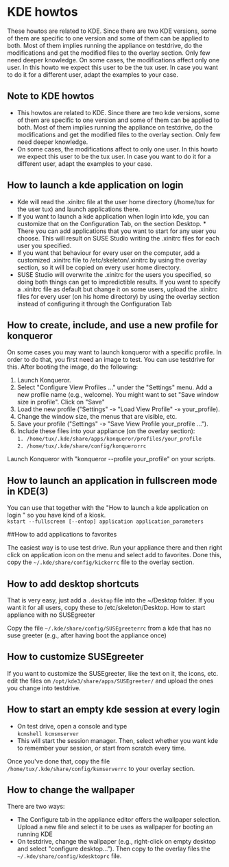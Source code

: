 # KDE howtos

These howtos are related to KDE. Since there are two KDE versions, some of them are specific to one version and some of them can be applied to both. Most of them implies running the appliance on testdrive, do the modifications and get the modified files to the overlay section. Only few need deeper knowledge. On some cases, the modifications affect only one user. In this howto we expect this user to be the tux user. In case you want to do it for a different user, adapt the examples to your case.

## Note to KDE howtos

* This howtos are related to KDE. Since there are two kde versions, some of them are specific to one version and some of them can be applied to both. Most of them implies running the appliance on testdrive, do the modifications and get the modified files to the overlay section. Only few need deeper knowledge.
* On some cases, the modifications affect to only one user. In this howto we expect this user to be the tux user. In case you want to do it for a different user, adapt the examples to your case.


## How to launch a kde application on login

* Kde will read the .xinitrc file at the user home directory (/home/tux for the user tux) and launch applications there.
* If you want to launch a kde application when login into kde, you can customize that on the Configuration Tab, on the section Desktop. * There you can add applications that you want to start for any user you choose. This will result on SUSE Studio writing the .xinitrc files for each user you specified.
* If you want that behaviour for every user on the computer, add a customized .xinitrc file to /etc/skeleton/.xinitrc by using the overlay section, so it will be copied on every user home directory.
* SUSE Studio will overwrite the .xinitrc for the users you specified, so doing both things can get to impredictible results. If you want to specify a .xinitrc file as default but change it on some users, upload the .xinitrc files for every user (on his home directory) by using the overlay section instead of configuring it through the Configuration Tab


## How to create, include, and use a new profile for konqueror

On some cases you may want to launch konqueror with a specific profile. In order to do that, you first need an image to test. You can use testdrive for this. After booting the image, do the following:

1. Launch Konqueror.
2. Select "Configure View Profiles ..." under the "Settings" menu. Add a new profile name (e.g., welcome). You might want to set "Save window size in profile". Click on "Save"
3. Load the new profile ("Settings" -» "Load View Profile" -» your_profile).
4. Change the window size, the menus that are visible, etc.
5. Save your profile ("Settings" -» "Save View Profile your_profile ...").
6. Include these files into your appliance (on the overlay section):  
    `1. /home/tux/.kde/share/apps/konqueror/profiles/your_profile`  
    `2. /home/tux/.kde/share/config/konquerorrc`  

Launch Konqueror with "konqueror --profile your_profile" on your scripts.


## How to launch an application in fullscreen mode in KDE(3)

You can use that together with the "How to launch a kde application on login " so you have kind of a kiosk.  
`kstart --fullscreen [--ontop] application application_parameters`


##How to add applications to favorites

The easiest way is to use test drive. Run your appliance there and then right click on application icon on the menu and select add to favorites.
Done this, copy the `~/.kde/share/config/kickerrc` file to the overlay section.


## How to add desktop shortcuts

That is very easy, just add a `.desktop` file into the ~/Desktop folder. If you want it for all users, copy these to /etc/skeleton/Desktop.
How to start appliance with no SUSEgreeter

Copy the file `~/.kde/share/config/SUSEgreeterrc` from a kde that has no suse greeter (e.g., after having boot the appliance once)


## How to customize SUSEgreeter

If you want to customize the SUSEgreeter, like the text on it, the icons, etc. edit the files on `/opt/kde3/share/apps/SUSEgreeter/` and upload the ones you change into testdrive.


## How to start an empty kde session at every login

* On test drive, open a console and type  
`kcmshell kcmsmserver`
* This will start the session manager. Then, select whether you want kde to remember your session, or start from scratch every time.

Once you've done that, copy the file `/home/tux/.kde/share/config/ksmserverrc` to your overlay section.


## How to change the wallpaper

There are two ways:

* The Configure tab in the appliance editor offers the wallpaper selection. Upload a new file and select it to be uses as wallpaper for booting an running KDE
* On testdrive, change the wallpaper (e.g., right-click on empty desktop and select "configure desktop..."). Then copy to the overlay files the `~/.kde/share/config/kdesktoprc` file.